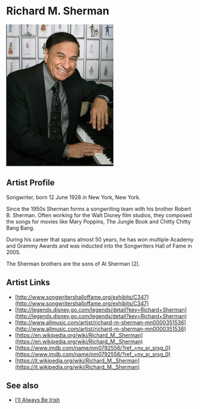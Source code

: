 # Richard M. Sherman

![](../../assets/artists/Richard_M_Sherman.png)

## Artist Profile

Songwriter, born 12 June 1928 in New York, New York. 

Since the 1950s Sherman forms a songwriting team with his brother Robert B. Sherman. Often working for the Walt Disney film studios, they composed the songs for movies like Mary Poppins, The Jungle Book and Chitty Chitty Bang Bang. 

During his career that spans almost 50 years, he has won multiple Academy and Grammy Awards and was inducted into the Songwriters Hall of Fame in 2005. 

The Sherman brothers are the sons of Al Sherman (2).

## Artist Links

- [http://www.songwritershalloffame.org/exhibits/C347](http://www.songwritershalloffame.org/exhibits/C347)
- [http://legends.disney.go.com/legends/detail?key=Richard+Sherman](http://legends.disney.go.com/legends/detail?key=Richard+Sherman)
- [http://www.allmusic.com/artist/richard-m-sherman-mn0000351536](http://www.allmusic.com/artist/richard-m-sherman-mn0000351536)
- [https://en.wikipedia.org/wiki/Richard_M._Sherman](https://en.wikipedia.org/wiki/Richard_M._Sherman)
- [https://www.imdb.com/name/nm0792556/?ref_=nv_sr_srsg_0](https://www.imdb.com/name/nm0792556/?ref_=nv_sr_srsg_0)
- [https://it.wikipedia.org/wiki/Richard_M._Sherman](https://it.wikipedia.org/wiki/Richard_M._Sherman)


## See also

- [I'll Always Be Irish](Ill_Always_Be_Irish.md)

